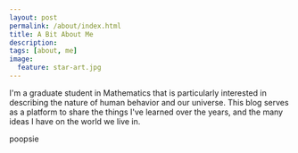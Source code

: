 ```yaml
---
layout: post
permalink: /about/index.html
title: A Bit About Me
description: 
tags: [about, me]
image:
  feature: star-art.jpg
---
```


I'm a graduate student in Mathematics that is particularly interested in describing the nature of human behavior and our universe. This blog serves as a platform to share the things I've learned over the years, and the many ideas I have on the world we live in.

poopsie
